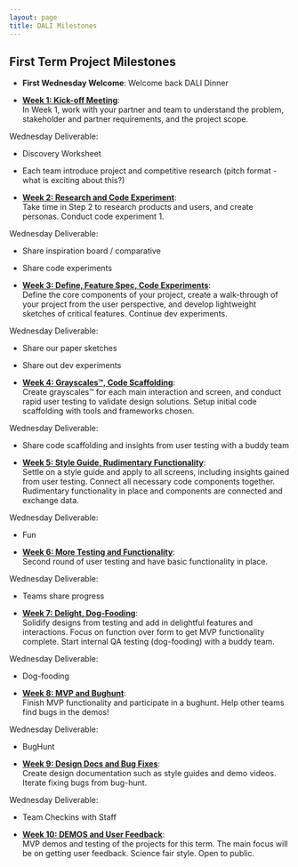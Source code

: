 ```yaml
---
layout: page
title: DALI Milestones
---
```



## First Term Project Milestones

* **First Wednesday Welcome**:
Welcome back DALI Dinner

* [**Week 1: Kick-off Meeting**](week01/):<br>
In Week 1, work with your partner and team to understand the problem, stakeholder and partner requirements, and the project scope.

Wednesday Deliverable:
* Discovery Worksheet
* Each team introduce project and competitive research (pitch format - what is exciting about this?)

* [**Week 2: Research and Code Experiment**](week02/):<br>
Take time in Step 2 to research products and users, and create personas. Conduct code experiment 1. <!--individual //todo @tim-->

Wednesday Deliverable:
* Share inspiration board / comparative
* Share code experiments <!--speed dating style //todo @erica-->

* [**Week 3: Define, Feature Spec, Code Experiments**](week03/):<br>
Define the core components of your project, create a walk-through of your project from the user perspective, and develop lightweight sketches of critical features. Continue dev experiments. <!--team experiment //todo @tim-->

Wednesday Deliverable:
* Share our paper sketches <!-- science fair style -->
* Share out dev experiments

* [**Week 4: Grayscales™, Code Scaffolding**](week04/):<br>
Create grayscales™ for each main interaction and screen, and conduct rapid user testing to validate design solutions. Setup initial code scaffolding with tools and frameworks chosen.

Wednesday Deliverable:
* Share code scaffolding and insights from user testing with a buddy team <!-- with grayscales -->

* [**Week 5: Style Guide, Rudimentary Functionality**](week05/):<br>
Settle on a style guide and apply to all screens, including insights gained from user testing. Connect all necessary code components together. Rudimentary functionality in place and components are connected and exchange data.

Wednesday Deliverable:
* Fun

* [**Week 6: More Testing and Functionality**](week06/):<br>
Second round of user testing and have basic functionality in place. <!-- delete user testing //todo @natalie -->

Wednesday Deliverable:
* Teams share progress <!-- science fair style -->

* [**Week 7: Delight, Dog-Fooding**](week07/):<br>
Solidify designs from testing and add in delightful features and interactions. Focus on function over form to get MVP functionality complete. Start internal QA testing (dog-fooding) with a buddy team.

Wednesday Deliverable:
* Dog-fooding <!-- internal user testing //todo @natalie -->

* [**Week 8: MVP and Bughunt**](week08/):<br>
Finish MVP functionality and participate in a bughunt. Help other teams find bugs in the demos!

Wednesday Deliverable:
* BugHunt

* [**Week 9: Design Docs and Bug Fixes**](week09/):<br>
Create design documentation such as style guides and demo videos. Iterate fixing bugs from bug-hunt.

Wednesday Deliverable:
* Team Checkins with Staff <!-- putting out fires, check presetnations -->

* [**Week 10: DEMOS and User Feedback**](week10/):<br>
MVP demos and testing of the projects for this term. The main focus will be on getting user feedback. Science fair style. Open to public.


<!--
## Continuing Term Project Milestones TBD

* **Planning Meeting** (week 1):<br>
  Incorporate feedback and user testing from previous term into a cohesive milestone plan for the term.
  * Everyone: milestone plan, goals

* **User Testing Plan** (week 2):<br>
  Create a testing goal and plan for the term.

* **Implement** (week 3):<br>
  Code, Build, Design.
  * Dev: implement code test framework

* **Test** (week 4):<br>
  Do user testing based on plan.

* **Implement** (week 5):<br>
  Code, Build, Design

* **Test** (week 6):<br>
  Do user testing based on plan. External users.

* **Implement** (week 7):<br>
  Code, Build, Design

* **Bug Hunt** (week 8):<br>
  Finish MVP functionality and participate in a bughunt. Help other teams find bugs in the demos!

* **Design Documentation & Bug Fixing** (week 9):<br>
  Create design documentation such as style guides and demo videos.  Iterate fixing bugs from bughunt.

* **Term Demos and Testing** (week 10):<br>
  MVP demos and testing of the projects for this term. The main focus will be on getting user feedback. Science fair style. Open to public.

  -->
